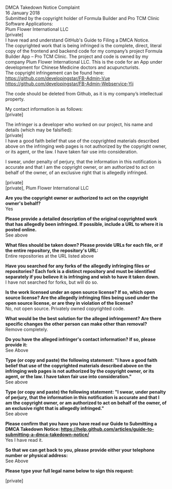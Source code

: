 DMCA Takedown Notice Complaint  
16 January 2018  
Submitted by the copyright holder of Formula Builder and Pro TCM Clinic Software Applications:  
Plum Flower International LLC  
[private]  
I have read and understand GitHub's Guide to Filing a DMCA Notice.  
The copyrighted work that is being infringed is the complete, direct, literal copy of the frontend and backend code for my company’s project Formula Builder App – Pro TCM Clinic. The project and code is owned by my company Plum Flower International LLC. This is the code for an App under development for Chinese Medicine doctors and acupuncturists.  
The copyright infringement can be found here:  
https://github.com/developingstar/FB-Admin-Vue  
https://github.com/developingstar/FB-Admin-Webservice-Yii

The code should be deleted from Github, as it is my company’s intellectual property.

My contact information is as follows:  
[private]

The infringer is a developer who worked on our project, his name and details (which may be falsified):  
[private]  
I have a good faith belief that use of the copyrighted materials described above on the infringing web pages is not authorized by the copyright owner, or its agent, or the law. I have taken fair use into consideration.

I swear, under penalty of perjury, that the information in this notification is accurate and that I am the copyright owner, or am authorized to act on behalf of the owner, of an exclusive right that is allegedly infringed.

[private]  
[private], Plum Flower International LLC

**Are you the copyright owner or authorized to act on the copyright owner's behalf?**  
Yes

**Please provide a detailed description of the original copyrighted work that has allegedly been infringed. If possible, include a URL to where it is posted online.**  
See above

**What files should be taken down? Please provide URLs for each file, or if the entire repository, the repository's URL:**  
Entire repositories at the URL listed above

**Have you searched for any forks of the allegedly infringing files or repositories? Each fork is a distinct repository and must be identified separately if you believe it is infringing and wish to have it taken down.**  
I have not searched for forks, but will do so.

**Is the work licensed under an open source license? If so, which open source license? Are the allegedly infringing files being used under the open source license, or are they in violation of the license?**  
No, not open source. Privately owned copyrighted code.

**What would be the best solution for the alleged infringement? Are there specific changes the other person can make other than removal?**  
Remove completely.

**Do you have the alleged infringer's contact information? If so, please provide it:**  
See Above

**Type (or copy and paste) the following statement: "I have a good faith belief that use of the copyrighted materials described above on the infringing web pages is not authorized by the copyright owner, or its agent, or the law. I have taken fair use into consideration."**  
See above

**Type (or copy and paste) the following statement: "I swear, under penalty of perjury, that the information in this notification is accurate and that I am the copyright owner, or am authorized to act on behalf of the owner, of an exclusive right that is allegedly infringed."**  
See above

**Please confirm that you have you have read our Guide to Submitting a DMCA Takedown Notice: https://help.github.com/articles/guide-to-submitting-a-dmca-takedown-notice/**  
Yes I have read it.

**So that we can get back to you, please provide either your telephone number or physical address:**  
See Above

**Please type your full legal name below to sign this request:**

[private]
